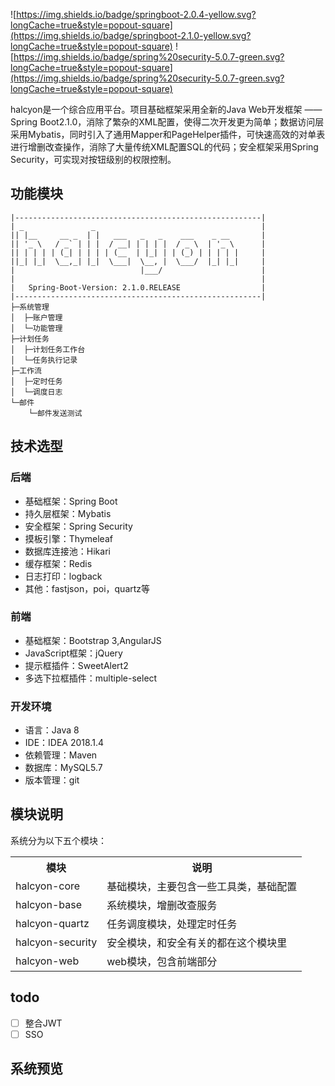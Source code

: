![https://img.shields.io/badge/springboot-2.0.4-yellow.svg?longCache=true&style=popout-square](https://img.shields.io/badge/springboot-2.1.0-yellow.svg?longCache=true&style=popout-square)
![https://img.shields.io/badge/spring%20security-5.0.7-green.svg?longCache=true&style=popout-square](https://img.shields.io/badge/spring%20security-5.0.7-green.svg?longCache=true&style=popout-square)

halcyon是一个综合应用平台。项目基础框架采用全新的Java Web开发框架 —— Spring Boot2.1.0，消除了繁杂的XML配置，使得二次开发更为简单；数据访问层采用Mybatis，同时引入了通用Mapper和PageHelper插件，可快速高效的对单表进行增删改查操作，消除了大量传统XML配置SQL的代码；安全框架采用Spring Security，可实现对按钮级别的权限控制。


## 功能模块

```
|-------------------------------------------------------|
| _               _                                     |
|| |__     __ _  | |   ___   _   _    ___    _ __       |
|| '_ \   / _` | | |  / __| | | | |  / _ \  | '_ \      |
|| | | | | (_| | | | | (__  | |_| | | (_) | | | | |     |
||_| |_|  \__,_| |_|  \___|  \__, |  \___/  |_| |_|     |
|                            |___/                      |
|                                                       |
|   Spring-Boot-Version: 2.1.0.RELEASE                  |
|-------------------------------------------------------|
├─系统管理
│  ├─账户管理
│  └─功能管理
├─计划任务
│  ├─计划任务工作台
│  └─任务执行记录
├─工作流
│  ├─定时任务
│  └─调度日志
└─邮件
    └─邮件发送测试
```


## 技术选型

### 后端

- 基础框架：Spring Boot
- 持久层框架：Mybatis
- 安全框架：Spring Security
- 摸板引擎：Thymeleaf
- 数据库连接池：Hikari
- 缓存框架：Redis
- 日志打印：logback
- 其他：fastjson，poi，quartz等

### 前端
- 基础框架：Bootstrap 3,AngularJS
- JavaScript框架：jQuery
- 提示框插件：SweetAlert2
- 多选下拉框插件：multiple-select

### 开发环境
- 语言：Java 8
- IDE：IDEA 2018.1.4
- 依赖管理：Maven
- 数据库：MySQL5.7
- 版本管理：git

## 模块说明
系统分为以下五个模块：
<table>
<tr>
	<th>模块</th>
	<th>说明</th>
</tr>
<tr>
	<td>halcyon-core</td>
	<td>基础模块，主要包含一些工具类，基础配置</td>
</tr>	
<tr>
	<td>halcyon-base</td>
	<td>系统模块，增删改查服务</td>
</tr>
<tr>
	<td>halcyon-quartz</td>
	<td>任务调度模块，处理定时任务</td>
</tr>
<tr>
	<td>halcyon-security</td>
	<td>安全模块，和安全有关的都在这个模块里</td>
</tr>
<tr>
	<td>halcyon-web</td>
	<td>web模块，包含前端部分</td>
</tr>
</table>	

## todo
- [ ]  整合JWT
- [ ]  SSO

## 系统预览


